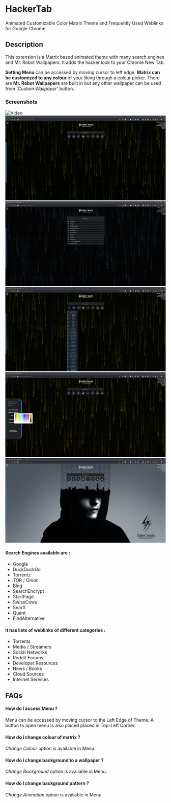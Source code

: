 # HackerTab
Animated Customizable Color Matrix Theme and Frequently Used Weblinks for Google Chrome

## Description
This extension is a Matrix based animated theme with many search engines and Mr. Robot Wallpapers. 
It adds the hacker look to your Chrome New Tab. 

<b>Setting Menu</b> can be accessed by moving cursor to left edge. 
<b>Matrix can be customized to any colour </b>of your liking through a colour picker. There are <b>Mr. Robot Wallpapers</b> are built in but any other wallpaper can be used from <i>'Custom Wallpaper'</i> button.

### Screenshots
![Video](./docs/video.gif)
![1](./docs/1.png)
![2](./docs/2.png)
![3](./docs/3.png)
![4](./docs/4.png)
![4](./docs/5.png)

#### Search Engines available are :
<ul>
<li>Google</li>
<li>DuckDuckGo</li>
<li>Torrentz</li>
<li>TOR / Onion</li>
<li>Bing</li>
<li>SearchEncrypt</li>
<li>StartPage</li>
<li>SwissCows</li>
<li>SearX</li>
<li>Quant</li>
<li>FindAlternative</li>
</ul>

 #### It has lists of weblinks of different categories :
<ul>
<li>Torrents</li>
<li>Media / Streamers</li>
<li>Social Networks</li>
<li>Reddit Forums</li>
<li>Developer Resources</li>
<li>News / Books</li>
<li>Cloud Sources</li>
<li>Internet Services</li>
</ul>

## FAQs
#### How do I access Menu ?
Menu can be accessed by moving cursor to the Left Edge of Theme. A button to open menu is also placed placed in Top-Left Corner.
#### How do I change colour of matrix ?
<i>Change Colour</i> option is available in Menu.
#### How do I change background to a wallpaper ?
<i>Change Background</i> option is available in Menu.
#### How do I change background pattern ?
<i>Change Animation</i> option is available in Menu.

